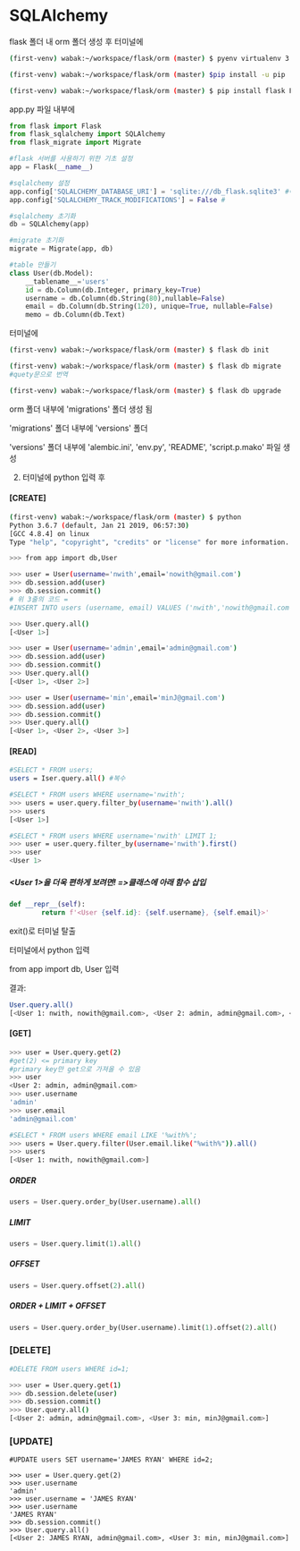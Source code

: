 # SQLAlchemy

flask 폴더 내 orm 폴더 생성 후 터미널에

```bash
(first-venv) wabak:~/workspace/flask/orm (master) $ pyenv virtualenv 3.6.7 orm-venv
```



```bash
(first-venv) wabak:~/workspace/flask/orm (master) $pip install -u pip
```



```bash
(first-venv) wabak:~/workspace/flask/orm (master) $ pip install flask Flask-SQLAlchemy Flask-Migrate
```



app.py 파일 내부에

```python
from flask import Flask
from flask_sqlalchemy import SQLAlchemy
from flask_migrate import Migrate

#flask 서버를 사용하기 위한 기초 설정
app = Flask(__name__)

#sqlalchemy 설정
app.config['SQLALCHEMY_DATABASE_URI'] = 'sqlite:///db_flask.sqlite3' #어떤 database를 사용할 것인지
app.config['SQLALCHEMY_TRACK_MODIFICATIONS'] = False #

#sqlalchemy 초기화
db = SQLAlchemy(app)

#migrate 초기화
migrate = Migrate(app, db)

#table 만들기
class User(db.Model):
    __tablename__='users'
    id = db.Column(db.Integer, primary_key=True)
    username = db.Column(db.String(80),nullable=False)
    email = db.Column(db.String(120), unique=True, nullable=False)
    memo = db.Column(db.Text)
```



터미널에

```bash
(first-venv) wabak:~/workspace/flask/orm (master) $ flask db init
```



```bash
(first-venv) wabak:~/workspace/flask/orm (master) $ flask db migrate
#quety문으로 번역
```



```bash
(first-venv) wabak:~/workspace/flask/orm (master) $ flask db upgrade
```



orm 폴더 내부에 'migrations' 폴더 생성 됨

'migrations' 폴더 내부에 'versions' 폴더

'versions' 폴더 내부에 'alembic.ini', 'env.py', 'README', 'script.p.mako' 파일 생성



2. 터미널에 python 입력 후

#### [CREATE]

```bash
(first-venv) wabak:~/workspace/flask/orm (master) $ python
Python 3.6.7 (default, Jan 21 2019, 06:57:30) 
[GCC 4.8.4] on linux
Type "help", "copyright", "credits" or "license" for more information.

>>> from app import db,User

>>> user = User(username='nwith',email='nowith@gmail.com')
>>> db.session.add(user)
>>> db.session.commit()
# 위 3줄의 코드 =
#INSERT INTO users (username, email) VALUES ('nwith','nowith@gmail.com')

>>> User.query.all()
[<User 1>]

>>> user = User(username='admin',email='admin@gmail.com')
>>> db.session.add(user)
>>> db.session.commit()
>>> User.query.all()
[<User 1>, <User 2>]

>>> user = User(username='min',email='minJ@gmail.com')
>>> db.session.add(user)
>>> db.session.commit()
>>> User.query.all()
[<User 1>, <User 2>, <User 3>]
```



#### [READ]

```bash
#SELECT * FROM users;
users = Iser.query.all() #복수

#SELECT * FROM users WHERE username='nwith';
>>> users = user.query.filter_by(username='nwith').all()
>>> users
[<User 1>]

#SELECT * FROM users WHERE username='nwith' LIMIT 1;
>>> user = user.query.filter_by(username='nwith').first()                               
>>> user
<User 1>
```





##### <User 1>을 더욱 편하게 보려면!  =>클래스에 아래 함수 삽입

```python
def __repr__(self):
        return f'<User {self.id}: {self.username}, {self.email}>'
```

exit()로 터미널 탈출

터미널에서 python 입력

from app import db, User 입력

결과:

```bash
User.query.all()
[<User 1: nwith, nowith@gmail.com>, <User 2: admin, admin@gmail.com>, <User 3: min, minJ@gmail.com>]
```



####  [GET] 

```bash
>>> user = User.query.get(2)
#get(2) <= primary key
#primary key만 get으로 가져올 수 있음
>>> user
<User 2: admin, admin@gmail.com>
>>> user.username
'admin'
>>> user.email
'admin@gmail.com'
```



```bash
#SELECT * FROM users WHERE email LIKE '%with%';
>>> users = User.query.filter(User.email.like("%with%")).all()
>>> users
[<User 1: nwith, nowith@gmail.com>]

```



##### ORDER

````python
users = User.query.order_by(User.username).all()
````



##### LIMIT

````python
users = User.query.limit(1).all()
````



##### OFFSET

````python
users = User.query.offset(2).all()
````



##### ORDER + LIMIT + OFFSET

````python
users = User.query.order_by(User.username).limit(1).offset(2).all()
````



### [DELETE]

```bash
#DELETE FROM users WHERE id=1;

>>> user = User.query.get(1)
>>> db.session.delete(user)
>>> db.session.commit()
>>> User.query.all()
[<User 2: admin, admin@gmail.com>, <User 3: min, minJ@gmail.com>]
```



### [UPDATE] 

```
#UPDATE users SET username='JAMES RYAN' WHERE id=2;

>>> user = User.query.get(2)
>>> user.username
'admin'
>>> user.username = 'JAMES RYAN'
>>> user.username
'JAMES RYAN'
>>> db.session.commit()
>>> User.query.all()
[<User 2: JAMES RYAN, admin@gmail.com>, <User 3: min, minJ@gmail.com>]
```



